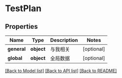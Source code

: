 # TestPlan

## Properties

Name | Type | Description | Notes
------------ | ------------- | ------------- | -------------
**general** | **object** | 与我相关 | [optional] 
**global** | **object** | 全局数据 | [optional] 

[[Back to Model list]](../../README.md#documentation-for-models) [[Back to API list]](../../README.md#documentation-for-api-endpoints) [[Back to README]](../../README.md)


